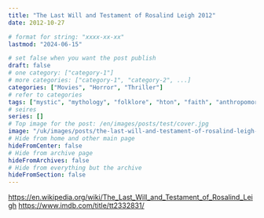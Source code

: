 ```yaml
---
title: "The Last Will and Testament of Rosalind Leigh 2012"
date: 2012-10-27

# format for string: "xxxx-xx-xx"
lastmod: "2024-06-15"

# set false when you want the post publish
draft: false
# one category: ["category-1"]
# more categories: ["category-1", "category-2", ...]
categories: ["Movies", "Horror", "Thriller"]
# refer to categories
tags: ["mystic", "mythology", "folklore", "hton", "faith", "anthropomorphisme", "loneliness", "madness"]
# seires
series: []
# Top image for the post: /en/images/posts/test/cover.jpg
image: "/uk/images/posts/the-last-will-and-testament-of-rosalind-leigh-2012/cover.jpg"
# Hide from home and other main page
hideFromCenter: false
# Hide from archive page
hideFromArchives: false
# Hide from everything but the archive
hideFromSection: false
---
```

https://en.wikipedia.org/wiki/The_Last_Will_and_Testament_of_Rosalind_Leigh
https://www.imdb.com/title/tt2332831/
<!--more-->